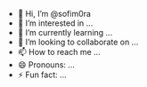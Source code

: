 - 👋 Hi, I’m @sofim0ra
- 👀 I’m interested in ...
- 🌱 I’m currently learning ...
- 💞️ I’m looking to collaborate on ...
- 📫 How to reach me ...
- 😄 Pronouns: ...
- ⚡ Fun fact: ...

<!---
sofim0ra/sofim0ra is a ✨ special ✨ repository because its `README.md` (this file) appears on your GitHub profile.
You can click the Preview link to take a look at your changes.
--->
